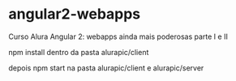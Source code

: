 # angular2-webapps
Curso Alura Angular 2: webapps ainda mais poderosas parte I e II

npm install dentro da pasta alurapic/client

depois npm start na pasta alurapic/client e alurapic/server
